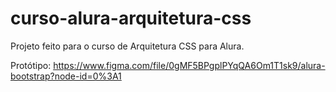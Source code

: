 # curso-alura-arquitetura-css
Projeto feito para o curso de Arquitetura CSS para Alura.

Protótipo: https://www.figma.com/file/0gMF5BPgplPYqQA6Om1T1sk9/alura-bootstrap?node-id=0%3A1

